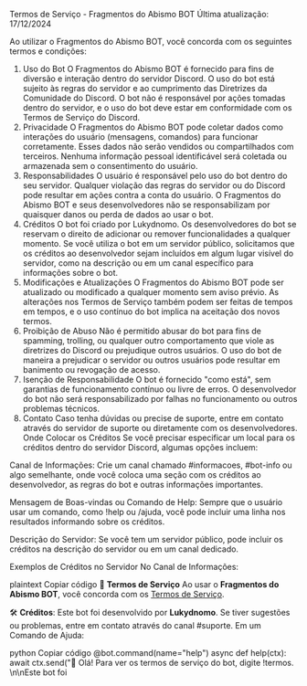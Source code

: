 Termos de Serviço - Fragmentos do Abismo BOT
Última atualização: 17/12/2024

Ao utilizar o Fragmentos do Abismo BOT, você concorda com os seguintes termos e condições:

1. Uso do Bot
O Fragmentos do Abismo BOT é fornecido para fins de diversão e interação dentro do servidor Discord.
O uso do bot está sujeito às regras do servidor e ao cumprimento das Diretrizes da Comunidade do Discord.
O bot não é responsável por ações tomadas dentro do servidor, e o uso do bot deve estar em conformidade com os Termos de Serviço do Discord.
2. Privacidade
O Fragmentos do Abismo BOT pode coletar dados como interações do usuário (mensagens, comandos) para funcionar corretamente. Esses dados não serão vendidos ou compartilhados com terceiros.
Nenhuma informação pessoal identificável será coletada ou armazenada sem o consentimento do usuário.
3. Responsabilidades
O usuário é responsável pelo uso do bot dentro do seu servidor. Qualquer violação das regras do servidor ou do Discord pode resultar em ações contra a conta do usuário.
O Fragmentos do Abismo BOT e seus desenvolvedores não se responsabilizam por quaisquer danos ou perda de dados ao usar o bot.
4. Créditos
O bot foi criado por Lukydnomo.
Os desenvolvedores do bot se reservam o direito de adicionar ou remover funcionalidades a qualquer momento.
Se você utiliza o bot em um servidor público, solicitamos que os créditos ao desenvolvedor sejam incluídos em algum lugar visível do servidor, como na descrição ou em um canal específico para informações sobre o bot.
5. Modificações e Atualizações
O Fragmentos do Abismo BOT pode ser atualizado ou modificado a qualquer momento sem aviso prévio.
As alterações nos Termos de Serviço também podem ser feitas de tempos em tempos, e o uso contínuo do bot implica na aceitação dos novos termos.
6. Proibição de Abuso
Não é permitido abusar do bot para fins de spamming, trolling, ou qualquer outro comportamento que viole as diretrizes do Discord ou prejudique outros usuários.
O uso do bot de maneira a prejudicar o servidor ou outros usuários pode resultar em banimento ou revogação de acesso.
7. Isenção de Responsabilidade
O bot é fornecido "como está", sem garantias de funcionamento contínuo ou livre de erros.
O desenvolvedor do bot não será responsabilizado por falhas no funcionamento ou outros problemas técnicos.
8. Contato
Caso tenha dúvidas ou precise de suporte, entre em contato através do servidor de suporte ou diretamente com os desenvolvedores.
Onde Colocar os Créditos
Se você precisar especificar um local para os créditos dentro do servidor Discord, algumas opções incluem:

Canal de Informações: Crie um canal chamado #informacoes, #bot-info ou algo semelhante, onde você coloca uma seção com os créditos ao desenvolvedor, as regras do bot e outras informações importantes.

Mensagem de Boas-vindas ou Comando de Help: Sempre que o usuário usar um comando, como !help ou /ajuda, você pode incluir uma linha nos resultados informando sobre os créditos.

Descrição do Servidor: Se você tem um servidor público, pode incluir os créditos na descrição do servidor ou em um canal dedicado.

Exemplos de Créditos no Servidor
No Canal de Informações:

plaintext
Copiar código
📜 **Termos de Serviço**
Ao usar o **Fragmentos do Abismo BOT**, você concorda com os [Termos de Serviço](link).

🛠️ **Créditos**:
Este bot foi desenvolvido por **Lukydnomo**. Se tiver sugestões ou problemas, entre em contato através do canal #suporte.
Em um Comando de Ajuda:

python
Copiar código
@bot.command(name="help")
async def help(ctx):
    await ctx.send("👋 Olá! Para ver os termos de serviço do bot, digite !termos. \n\nEste bot foi